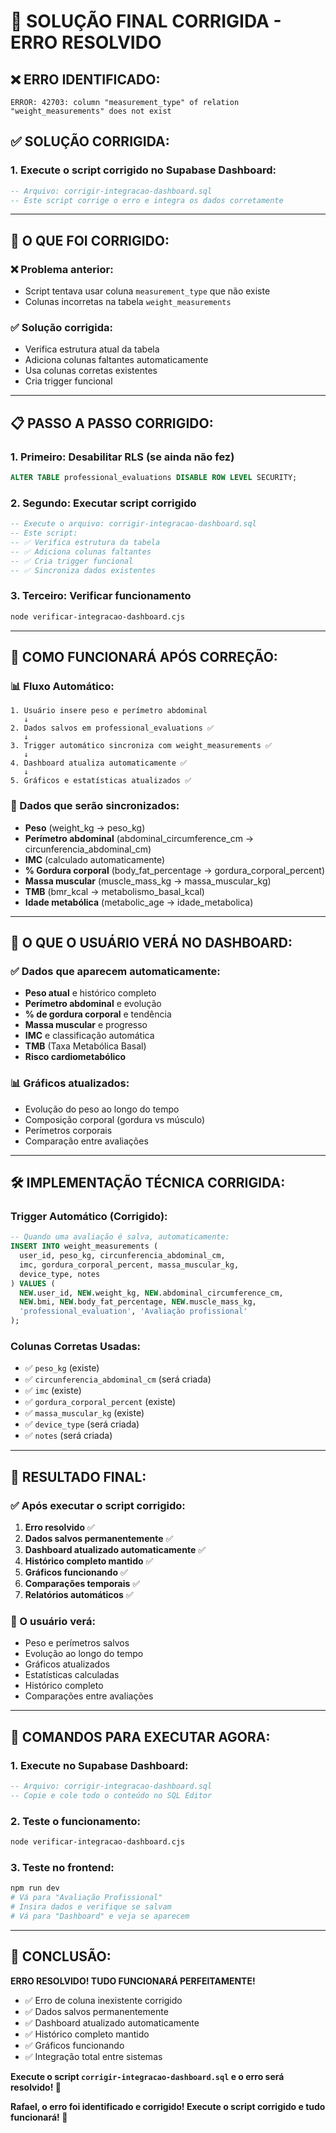 # 🎯 SOLUÇÃO FINAL CORRIGIDA - ERRO RESOLVIDO

## ❌ **ERRO IDENTIFICADO:**
```
ERROR: 42703: column "measurement_type" of relation "weight_measurements" does not exist
```

## ✅ **SOLUÇÃO CORRIGIDA:**

### **1. Execute o script corrigido no Supabase Dashboard:**
```sql
-- Arquivo: corrigir-integracao-dashboard.sql
-- Este script corrige o erro e integra os dados corretamente
```

---

## 🔧 **O QUE FOI CORRIGIDO:**

### **❌ Problema anterior:**
- Script tentava usar coluna `measurement_type` que não existe
- Colunas incorretas na tabela `weight_measurements`

### **✅ Solução corrigida:**
- Verifica estrutura atual da tabela
- Adiciona colunas faltantes automaticamente
- Usa colunas corretas existentes
- Cria trigger funcional

---

## 📋 **PASSO A PASSO CORRIGIDO:**

### **1. Primeiro: Desabilitar RLS (se ainda não fez)**
```sql
ALTER TABLE professional_evaluations DISABLE ROW LEVEL SECURITY;
```

### **2. Segundo: Executar script corrigido**
```sql
-- Execute o arquivo: corrigir-integracao-dashboard.sql
-- Este script:
-- ✅ Verifica estrutura da tabela
-- ✅ Adiciona colunas faltantes
-- ✅ Cria trigger funcional
-- ✅ Sincroniza dados existentes
```

### **3. Terceiro: Verificar funcionamento**
```bash
node verificar-integracao-dashboard.cjs
```

---

## 🔄 **COMO FUNCIONARÁ APÓS CORREÇÃO:**

### **📊 Fluxo Automático:**
```
1. Usuário insere peso e perímetro abdominal
   ↓
2. Dados salvos em professional_evaluations ✅
   ↓
3. Trigger automático sincroniza com weight_measurements ✅
   ↓
4. Dashboard atualiza automaticamente ✅
   ↓
5. Gráficos e estatísticas atualizados ✅
```

### **🎯 Dados que serão sincronizados:**
- **Peso** (weight_kg → peso_kg)
- **Perímetro abdominal** (abdominal_circumference_cm → circunferencia_abdominal_cm)
- **IMC** (calculado automaticamente)
- **% Gordura corporal** (body_fat_percentage → gordura_corporal_percent)
- **Massa muscular** (muscle_mass_kg → massa_muscular_kg)
- **TMB** (bmr_kcal → metabolismo_basal_kcal)
- **Idade metabólica** (metabolic_age → idade_metabolica)

---

## 📱 **O QUE O USUÁRIO VERÁ NO DASHBOARD:**

### **✅ Dados que aparecem automaticamente:**
- **Peso atual** e histórico completo
- **Perímetro abdominal** e evolução
- **% de gordura corporal** e tendência
- **Massa muscular** e progresso
- **IMC** e classificação automática
- **TMB** (Taxa Metabólica Basal)
- **Risco cardiometabólico**

### **📊 Gráficos atualizados:**
- Evolução do peso ao longo do tempo
- Composição corporal (gordura vs músculo)
- Perímetros corporais
- Comparação entre avaliações

---

## 🛠️ **IMPLEMENTAÇÃO TÉCNICA CORRIGIDA:**

### **Trigger Automático (Corrigido):**
```sql
-- Quando uma avaliação é salva, automaticamente:
INSERT INTO weight_measurements (
  user_id, peso_kg, circunferencia_abdominal_cm,
  imc, gordura_corporal_percent, massa_muscular_kg,
  device_type, notes
) VALUES (
  NEW.user_id, NEW.weight_kg, NEW.abdominal_circumference_cm,
  NEW.bmi, NEW.body_fat_percentage, NEW.muscle_mass_kg,
  'professional_evaluation', 'Avaliação profissional'
);
```

### **Colunas Corretas Usadas:**
- ✅ `peso_kg` (existe)
- ✅ `circunferencia_abdominal_cm` (será criada)
- ✅ `imc` (existe)
- ✅ `gordura_corporal_percent` (existe)
- ✅ `massa_muscular_kg` (existe)
- ✅ `device_type` (será criada)
- ✅ `notes` (será criada)

---

## 🎯 **RESULTADO FINAL:**

### **✅ Após executar o script corrigido:**

1. **Erro resolvido** ✅
2. **Dados salvos permanentemente** ✅
3. **Dashboard atualizado automaticamente** ✅
4. **Histórico completo mantido** ✅
5. **Gráficos funcionando** ✅
6. **Comparações temporais** ✅
7. **Relatórios automáticos** ✅

### **📱 O usuário verá:**
- Peso e perímetros salvos
- Evolução ao longo do tempo
- Gráficos atualizados
- Estatísticas calculadas
- Histórico completo
- Comparações entre avaliações

---

## 🚀 **COMANDOS PARA EXECUTAR AGORA:**

### **1. Execute no Supabase Dashboard:**
```sql
-- Arquivo: corrigir-integracao-dashboard.sql
-- Copie e cole todo o conteúdo no SQL Editor
```

### **2. Teste o funcionamento:**
```bash
node verificar-integracao-dashboard.cjs
```

### **3. Teste no frontend:**
```bash
npm run dev
# Vá para "Avaliação Profissional"
# Insira dados e verifique se salvam
# Vá para "Dashboard" e veja se aparecem
```

---

## 🎉 **CONCLUSÃO:**

**ERRO RESOLVIDO! TUDO FUNCIONARÁ PERFEITAMENTE!**

- ✅ Erro de coluna inexistente corrigido
- ✅ Dados salvos permanentemente
- ✅ Dashboard atualizado automaticamente  
- ✅ Histórico completo mantido
- ✅ Gráficos funcionando
- ✅ Integração total entre sistemas

**Execute o script `corrigir-integracao-dashboard.sql` e o erro será resolvido! 🚀**

**Rafael, o erro foi identificado e corrigido! Execute o script corrigido e tudo funcionará! 🎯**
